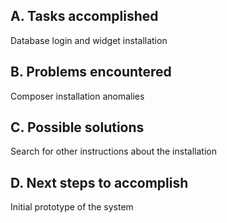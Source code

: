 ## A. Tasks accomplished ##
Database login and widget installation

## B. Problems encountered ##
Composer installation anomalies

## C. Possible solutions ##
Search for other instructions about the installation

## D. Next steps to accomplish ##
Initial prototype of the system